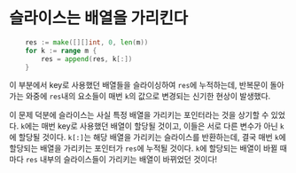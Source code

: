 # 슬라이스는 배열을 가리킨다
```go
	res := make([][]int, 0, len(m))
	for k := range m {
		res = append(res, k[:])
	}
```
이 부분에서 key로 사용했던 배열들을 슬라이싱하여 `res`에 누적하는데, 반복문이 돌아가는 와중에 `res`내의 요소들이 매번 `k`의 값으로 변경되는 신기한 현상이 발생했다.

이 문제 덕분에 슬라이스는 사실 특정 배열을 가리키는 포인터라는 것을 상기할 수 있었다. `k`에는 매번 key로 사용했던 배열이 할당될 것이고, 이들은 서로 다른 변수가 아닌 `k`에 할당될 것이다. `k[:]`는 해당 배열을 가리키는 슬라이스를 반환하는데, 결국 매번 `k`에 할당되는 배열을 가리키는 포인터가 `res`에 누적될 것이다. `k`에 할당되는 배열이 바뀔 때마다 `res` 내부의 슬라이스들이 가리키는 배열이 바뀌었던 것이다!